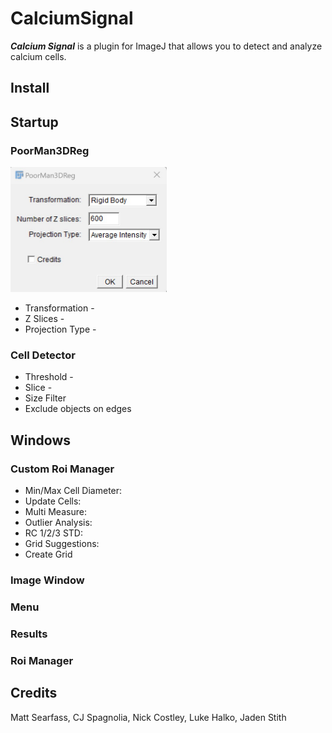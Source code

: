 # CalciumSignal
***Calcium Signal*** is a plugin for ImageJ that allows you to detect and analyze calcium cells.

## Install

## Startup
### PoorMan3DReg
<img src="https://github.com/jstith09/calcium/blob/main/poorman.jpg" width="250" height="200">

  - Transformation -
  - Z Slices -
  - Projection Type -
 
### Cell Detector
  - Threshold -
  - Slice -
  - Size Filter
  - Exclude objects on edges

## Windows
### Custom Roi Manager
  - Min/Max Cell Diameter:
  - Update Cells:
  - Multi Measure:
  - Outlier Analysis:
  - RC 1/2/3 STD:
  - Grid Suggestions:
  - Create Grid
### Image Window
### Menu
### Results
### Roi Manager

## Credits

Matt Searfass, CJ Spagnolia, Nick Costley, Luke Halko, Jaden Stith


